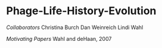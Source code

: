 Phage-Life-History-Evolution
============================

*Collaborators*
Christina Burch
Dan Weinreich
Lindi Wahl

*Motivating Papers*
Wahl and deHaan, 2007